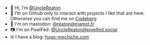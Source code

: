 - 👋 Hi, I’m [@UncleReaton](https://github.com/UncleReaton)
- 👀 I’m on Github only to interact with projects I like that are here. Otherwise you can find me on [Codeberg](https://codeberg.org/UncleReaton)
- 🐘 I'm on mastodon: [@reaton@mamot.fr](https://mamot.fr/@reaton)
- 📷️ I'm on PixelFed: [@UncleReaton@pixelfed.social](https://pixelfed.social/UncleReaton)
- 🌐 I have a blog: [hugo-mechiche.com](https://hugo-mechiche.com)
